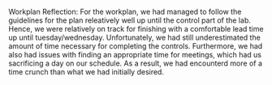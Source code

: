 Workplan Reflection:
For the workplan, we had managed to follow the guidelines for the plan releatively well up until the control part of the lab. Hence, we were relatively on track for finishing with a comfortable lead time up until tuesday/wednesday. Unfortunately, we had still underestimated the amount of time necessary for completing the controls. Furthermore, we had also had issues with finding an appropriate time for meetings, which had us sacrificing a day on our schedule. As a result, we had encounterd more of a time crunch than what we had initially desired. 